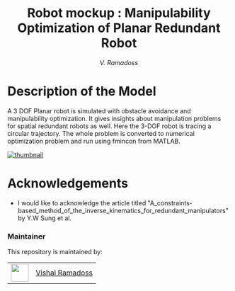 
<h1 align="center">
Robot mockup : Manipulability Optimization of Planar Redundant Robot </h1>
<div align="center">
<i>
V. Ramadoss 
</i>
</div>

# Description of the Model

A 3 DOF Planar robot is simulated with obstacle avoidance and manipulability optimization. It gives insights about manipulation problems for spatial redundant robots as well.  Here the 3-DOF robot is tracing a circular trajectory. The whole problem is converted to numerical optimization problem and run using fmincon from MATLAB.

<p align="center">

[![thumbnail](https://github.com/austinvishal/Parallel-Robot-Mockup-HeaveEye/assets/3451204/73b6e8ba-1271-45a2-8fe0-7a2fb2bc3e9d)](https://github.com/austinvishal/Robot-Mockup--Manipulability-Optimization/assets/3451204/affb2a84-de4d-4e32-925c-0d41a1d2ce27)

</p>

# Acknowledgements

- I would like to acknowledge the article titled "A_constraints-based_method_of_the_inverse_kinematics_for_redundant_manipulators" by Y.W Sung et al.

### Maintainer

This repository is maintained by:

| | |
|:---:|:---:|
| [<img src="https://github.com/austinvishal.png" width="40">](https://github.com/austinvishal) | [Vishal Ramadoss](https://github.com/austinvishal) |